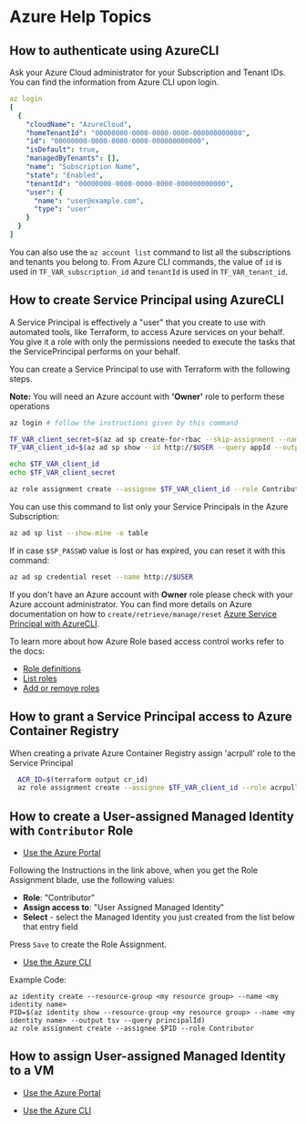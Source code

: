 # Azure Help Topics

## How to authenticate using AzureCLI

Ask your Azure Cloud administrator for your Subscription and Tenant IDs. You can find the information from Azure CLI upon login.

```yaml
az login
[
  {
    "cloudName": "AzureCloud",
    "homeTenantId": "00000000-0000-0000-0000-000000000000",
    "id": "00000000-0000-0000-0000-000000000000",
    "isDefault": true,
    "managedByTenants": [],
    "name": "Subscription Name",
    "state": "Enabled",
    "tenantId": "00000000-0000-0000-0000-000000000000",
    "user": {
      "name": "user@example.com",
      "type": "user"
    }
  }
]
```

You can also use the ```az account list``` command to list all the subscriptions and tenants you belong to. From Azure CLI commands, the value of `id` is used in `TF_VAR_subscription_id` and `tenantId` is used in `TF_VAR_tenant_id`.

## How to create Service Principal using AzureCLI

A Service Principal is effectively a "user" that you create to use with automated tools, like Terraform, to access Azure services on your behalf. You give it a role with only the permissions needed to execute the tasks that the ServicePrincipal performs on your behalf.

 
You can create a Service Principal to use with Terraform with the following steps. 

**Note:** You will need an Azure account with **'Owner'** role to perform these operations


```bash
az login # follow the instructions given by this command

TF_VAR_client_secret=$(az ad sp create-for-rbac --skip-assignment --name http://$USER --query password --output tsv)
TF_VAR_client_id=$(az ad sp show --id http://$USER --query appId --output tsv)

echo $TF_VAR_client_id
echo $TF_VAR_client_secret

az role assignment create --assignee $TF_VAR_client_id --role Contributor
```

You can use this command to list only your Service Principals in the Azure Subscription:

```bash
az ad sp list --show-mine -o table
```

If in case `$SP_PASSWD` value is lost or has expired, you can reset it with this command:

```bash
az ad sp credential reset --name http://$USER
```

If you don't have an Azure account with **Owner** role please check with your Azure account administrator. You can find more details on Azure documentation on how to `create/retrieve/manage/reset` [Azure Service Principal with AzureCLI](https://docs.microsoft.com/en-us/cli/azure/create-an-azure-service-principal-azure-cli?view=azure-cli-latest). 

To learn more about how Azure Role based access control works refer to the docs:

* [Role definitions](https://docs.microsoft.com/en-us/azure/role-based-access-control/role-definitions-list)
* [List roles](https://docs.microsoft.com/en-us/azure/role-based-access-control/role-assignments-list-cli#list-role-assignments-for-a-user)
* [Add or remove roles](https://docs.microsoft.com/en-us/azure/role-based-access-control/role-assignments-cli#user-at-a-subscription-scope)


## How to grant a Service Principal access to Azure Container Registry

When creating a private Azure Container Registry assign 'acrpull' role to the Service Principal

```bash
  ACR_ID=$(terraform output cr_id)
  az role assignment create --assignee $TF_VAR_client_id --role acrpull  --scope "$ACR_ID"
```

## How to create a User-assigned Managed Identity with `Contributor` Role

* [Use the Azure Portal](https://docs.microsoft.com/en-us/azure/active-directory/managed-identities-azure-resources/how-to-manage-ua-identity-portal)

Following the Instructions in the link above, when you get the Role Assignment blade, use the following values:

* **Role**: "Contributor" 
* **Assign access to**: "User Assigned Managed Identity"
* **Select** - select the Managed Identity you just created from the list below that entry field

Press `Save` to create the Role Assignment.

* [Use the Azure CLI](https://docs.microsoft.com/en-us/azure/active-directory/managed-identities-azure-resources/how-to-manage-ua-identity-cli)

Example Code:
```
az identity create --resource-group <my resource group> --name <my identity name>
PID=$(az identity show --resource-group <my resource group> --name <my identity name> --output tsv --query principalId)
az role assignment create --assignee $PID --role Contributor
```
## How to assign User-assigned Managed Identity to a VM

* [Use the Azure Portal](https://docs.microsoft.com/en-us/azure/active-directory/managed-identities-azure-resources/qs-configure-portal-windows-vm#user-assigned-managed-identity)

* [Use the Azure CLI](https://docs.microsoft.com/en-us/azure/active-directory/managed-identities-azure-resources/qs-configure-cli-windows-vm#user-assigned-managed-identity)

